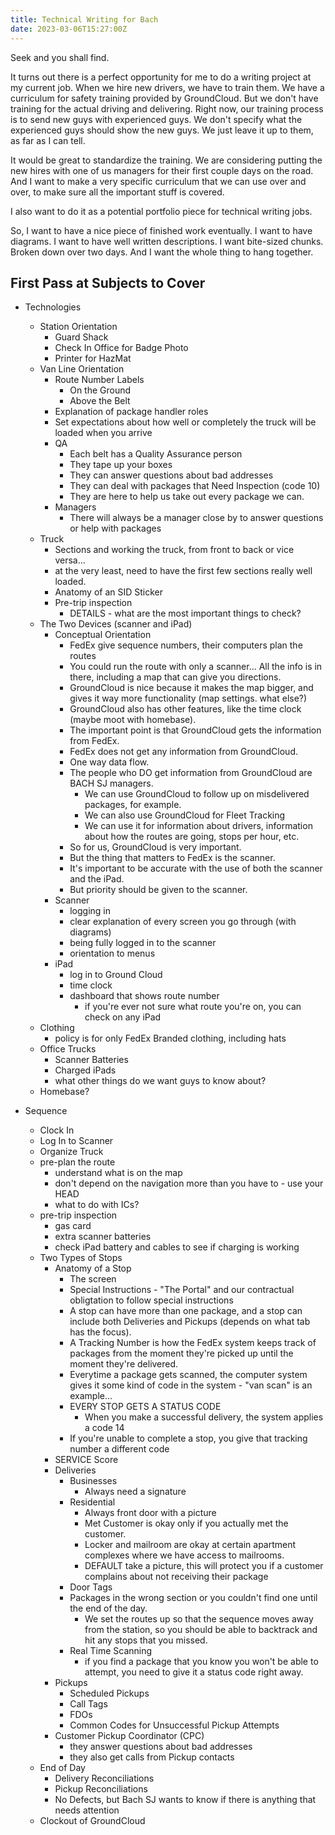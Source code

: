 ```yaml
---
title: Technical Writing for Bach
date: 2023-03-06T15:27:00Z
---
```


Seek and you shall find.

It turns out there is a perfect opportunity for me to do a writing project at my current job.
When we hire new drivers, we have to train them.
We have a curriculum for safety training provided by GroundCloud.
But we don't have training for the actual driving and delivering.
Right now, our training process is to send new guys with experienced guys.
We don't specify what the experienced guys should show the new guys.
We just leave it up to them, as far as I can tell.

It would be great to standardize the training.
We are considering putting the new hires with one of us managers for their first couple days on the road.
And I want to make a very specific curriculum that we can use over and over, to make sure all the important stuff is covered.

I also want to do it as a potential portfolio piece for technical writing jobs.

So, I want to have a nice piece of finished work eventually.
I want to have diagrams.
I want to have well written descriptions.
I want bite-sized chunks.
Broken down over two days.
And I want the whole thing to hang together.

## First Pass at Subjects to Cover
- Technologies
	- Station Orientation
		- Guard Shack
		- Check In Office for Badge Photo
		- Printer for HazMat
	- Van Line Orientation
		- Route Number Labels
			- On the Ground
			- Above the Belt
		- Explanation of package handler roles
		- Set expectations about how well or completely the truck will be loaded when you arrive
		- QA
			- Each belt has a Quality Assurance person
			- They tape up your boxes
			- They can answer questions about bad addresses
			- They can deal with packages that Need Inspection (code 10)
			- They are here to help us take out every package we can.
		- Managers
			- There will always be a manager close by to answer questions or help with packages
	- Truck
		- Sections and working the truck, from front to back or vice versa...
		- at the very least, need to have the first few sections really well loaded.
		- Anatomy of an SID Sticker
		- Pre-trip inspection
			- DETAILS - what are the most important things to check?
	- The Two Devices (scanner and iPad)
		- Conceptual Orientation
			- FedEx give sequence numbers, their computers plan the routes
			- You could run the route with only a scanner... All the info is in there, including a map that can give you directions.
			- GroundCloud is nice because it makes the map bigger, and gives it way more functionality (map settings. what else?)
			- GroundCloud also has other features, like the time clock (maybe moot with homebase).
			- The important point is that GroundCloud gets the information from FedEx.
			- FedEx does not get any information from GroundCloud.
			- One way data flow.
			- The people who DO get information from GroundCloud are BACH SJ managers.
				- We can use GroundCloud to follow up on misdelivered packages, for example.
				- We can also use GroundCloud for Fleet Tracking
				- We can use it for information about drivers, information about how the routes are going, stops per hour, etc.
			- So for us, GroundCloud is very important.
			- But the thing that matters to FedEx is the scanner. 
			- It's important to be accurate with the use of both the scanner and the iPad.
			- But priority should be given to the scanner.
		- Scanner
			- logging in
			- clear explanation of every screen you go through (with diagrams)
			- being fully logged in to the scanner
			- orientation to menus
		- iPad
			- log in to Ground Cloud
			- time clock
			- dashboard that shows route number
				- if you're ever not sure what route you're on, you can check on any iPad
	- Clothing
		- policy is for only FedEx Branded clothing, including hats
	- Office Trucks
		- Scanner Batteries
		- Charged iPads
		- what other things do we want guys to know about?
	- Homebase?

- Sequence
	- Clock In
	- Log In to Scanner
	- Organize Truck
	- pre-plan the route
		- understand what is on the map
		- don't depend on the navigation more than you have to - use your HEAD
		- what to do with ICs?
	- pre-trip inspection
		- gas card
		- extra scanner batteries
		- check iPad battery and cables to see if charging is working
	- Two Types of Stops
		- Anatomy of a Stop
			- The screen
			- Special Instructions - "The Portal" and our contractual obligtation to follow special instructions
			- A stop can have more than one package, and a stop can include both Deliveries and Pickups (depends on what tab has the focus).
			- A Tracking Number is how the FedEx system keeps track of packages from the moment they're picked up until the moment they're delivered.
			- Everytime a package gets scanned, the computer system gives it some kind of code in the system - "van scan" is an example...
			- EVERY STOP GETS A STATUS CODE
				- When you make a successful delivery, the system applies a code 14
			- If you're unable to complete a stop, you give that tracking number a different code
		- SERVICE Score
		- Deliveries
			- Businesses
				- Always need a signature
			- Residential
				- Always front door with a picture
				- Met Customer is okay only if you actually met the customer.
				- Locker and mailroom are okay at certain apartment complexes where we have access to mailrooms.
				- DEFAULT take a picture, this will protect you if a customer complains about not receiving their package
			- Door Tags
			- Packages in the wrong section or you couldn't find one until the end of the day.
				- We set the routes up so that the sequence moves away from the station, so you should be able to backtrack and hit any stops that you missed.
			- Real Time Scanning 
				- if you find a package that you know you won't be able to attempt, you need to give it a status code right away.
		- Pickups
			- Scheduled Pickups
			- Call Tags
			- FDOs
			- Common Codes for Unsuccessful Pickup Attempts
		- Customer Pickup Coordinator (CPC)
			- they answer questions about bad addresses
			- they also get calls from Pickup contacts
	- End of Day
		- Delivery Reconciliations
		- Pickup Reconciliations
		- No Defects, but Bach SJ wants to know if there is anything that needs attention
	- Clockout of GroundCloud
 
